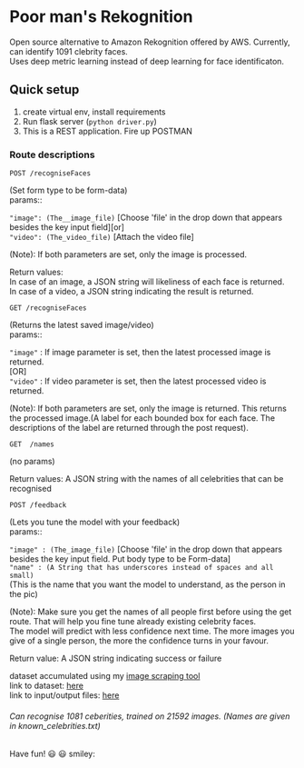 # Poor man's Rekognition

Open source alternative to Amazon Rekognition offered by AWS. Currently, can identify 1091 clebrity faces.  
Uses deep metric learning instead of deep learning for face identificaton.

## Quick setup

1. create virtual env, install requirements
2. Run flask server (`python driver.py`)
3. This is a REST application. Fire up POSTMAN

### Route descriptions

```
POST /recogniseFaces
```

(Set form type to be form-data)  
params::

`"image": (The__image_file)` [Choose 'file' in the drop down that appears besides the key input field][or]  
`"video": (The_video_file)` [Attach the video file]

(Note): If both parameters are set, only the image is processed.

Return values:  
In case of an image, a JSON string will likeliness of each face is returned.  
In case of a video, a JSON string indicating the result is returned.

```
GET /recogniseFaces
```

(Returns the latest saved image/video)  
params::

`"image"` : If image parameter is set, then the latest processed image is returned.  
 [OR]  
`"video"` : If video parameter is set, then the latest processed video is returned.

(Note): If both parameters are set, only the image is returned.
This returns the processed image.(A label for each bounded box for each face. The descriptions of the label are returned through the post request).

```
GET  /names
```

(no params)

Return values: A JSON string with the names of all celebrities that can be recognised

```
POST /feedback
```

(Lets you tune the model with your feedback)  
params::

`"image" : (The_image_file)` [Choose 'file' in the drop down that appears besides the key input field. Put body type to be Form-data]  
`"name" : (A String that has underscores instead of spaces and all small)`  
 (This is the name that you want the model to understand, as the person in the pic)

(Note): Make sure you get the names of all people first before using the get route. That will help you fine tune already existing celebrity faces.  
The model will predict with less confidence next time. The more images you give of a single person, the more the confidence turns in your favour.

Return value: A JSON string indicating success or failure

dataset accumulated using my [image scraping tool](https://github.com/gigatesseract/GImageScrape)  
link to dataset: [here](https://drive.google.com/open?id=1NpuNBH6FNwPTXpxxPZ-xbqh3YhowcbF5)  
link to input/output files: [here](https://drive.google.com/open?id=1n7_gZiYdT1nfJMj-oUqMKrORQtMCle1v)

###### Can recognise 1081 ceberities, trained on 21592 images. (Names are given in known_celebrities.txt)

Have fun! :smiley: :smiley: smiley:
